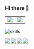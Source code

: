 ### Hi there 👋


<table>
  <tr>
    <td>
      <center>
        <img src="https://github-readme-stats.vercel.app/api?username=jingyuexing&show_icons=true&theme=solarized-light&count_private=true&hide_border=true">
      </center>
    </td>
    <td>
      <center>
        <img src="https://github-readme-stats.vercel.app/api/top-langs/?username=jingyuexing&hide=css,html&hide_border=true">   
      </center>
    </td>
  </tr>
</table>


![skills](https://skillicons.dev/icons?i=c,js,python,go,lua,css,haxe,html,java,md,ts,mongodb,nginx,mysql,postgres,react,vue,redis,selenium,solidity,figma,wasm,git,github,androidstudio,raspberrypi,regex,ps)

<a href="https://github.com/jingyuexing/Ebook" style="margin-bottom:5px">
  <img align="left" src="https://github-readme-stats.vercel.app/api/pin/?username=jingyuexing&repo=Ebook" />
</a>
<a href="https://github.com/jingyuexing/MathLib" style="margin-bottom:5px">
  <img align="left" src="https://github-readme-stats.vercel.app/api/pin/?username=jingyuexing&repo=MathLib" />
</a>

<a href="https://github.com/jingyuexing/bilibiliAPI" style="margin-bottom:5px">
  <img align="left" src="https://github-readme-stats.vercel.app/api/pin/?username=jingyuexing&repo=bilibiliAPI" />
</a>
<a href="https://github.com/jingyuexing/Data_Struct" style="margin-bottom:5px">
  <img align="left" src="https://github-readme-stats.vercel.app/api/pin/?username=jingyuexing&repo=Data_Struct" />
</a>

